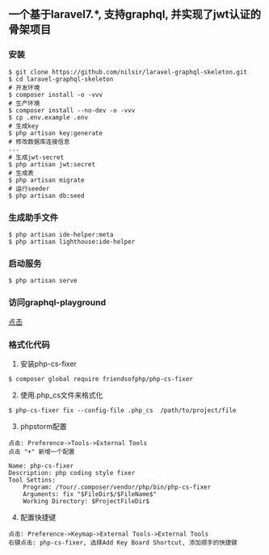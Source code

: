 ## 一个基于laravel7.*, 支持graphql, 并实现了jwt认证的骨架项目

### 安装
```shell
$ git clone https://github.com/nilsir/laravel-graphql-skeleton.git
$ cd laravel-graphql-skeleton
# 开发环境
$ composer install -o -vvv
# 生产环境
$ composer install --no-dev -o -vvv
$ cp .env.example .env
# 生成key
$ php artisan key:generate
# 修改数据库连接信息
...
# 生成jwt-secret
$ php artisan jwt:secret
# 生成表
$ php artisan migrate
# 运行seeder
$ php artisan db:seed
```

### 生成助手文件
```shell
$ php artisan ide-helper:meta
$ php artisan lighthouse:ide-helper
```

### 启动服务
```shell
$ php artisan serve
```

### 访问graphql-playground
[点击](http://127.0.0.1:8000/graphql-playground)

### 格式化代码
1. 安装php-cs-fixer
```shell
$ composer global require friendsofphp/php-cs-fixer
```
2. 使用.php_cs文件来格式化
```shell
$ php-cs-fixer fix --config-file .php_cs  /path/to/project/file
```
3. phpstorm配置
```text
点击: Preference->Tools->External Tools   
点击 "+" 新增一个配置

Name: php-cs-fixer
Description: php coding style fixer
Tool Settins:
    Program: /Your/.composer/vendor/php/bin/php-cs-fixer
    Arguments: fix "$FileDir$/$FileName$"
    Working Directory: $ProjectFileDir$
```
4. 配置快捷键
```text
点击: Preference->Keymap->External Tools->External Tools
右键点击: php-cs-fixer, 选择Add Key Board Shortcut, 添加顺手的快捷键
```
